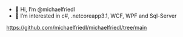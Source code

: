 - 👋 Hi, I’m @michaelfriedl
- 👀 I’m interested in c#, .netcoreapp3.1, WCF, WPF and Sql-Server
<!---
michaelfriedl/michaelfriedl is a ✨ special ✨ repository because its `README.md` (this file) appears on your GitHub profile.
You can click the Preview link to take a look at your changes.
--->
https://github.com/michaelfriedl/michaelfriedl/tree/main
